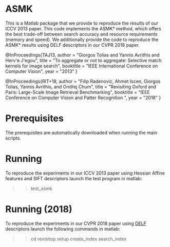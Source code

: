 # ASMK

This is a Matlab package that we provide to reproduce the results 
of our ICCV 2013 paper. This code implements the ASMK* method, 
which offers the best trade-off between search accuracy and resource
 requirements (memory and speed). We additionally provide the code to 
reproduce the ASMK* results using DELF descriptors in our CVPR 2018 paper.

@InProceedings{TAJ13,
  author       = "Giorgos Tolias and Yannis Avrithis and Herv\'e J\'egou",
  title        = "To aggregate or not to aggregate: Selective match kernels for image search",
  booktitle    = "IEEE International Conference on Computer Vision",
  year         = "2013"
}

@InProceedings{RIT+18,
  author       = "Filip Radenovic, Ahmet Iscen, Giorgos Tolias, Yannis Avrithis, and Ondřej Chum",
  title        = "Revisiting Oxford and Paris: Large-Scale Image Retrieval Benchmarking",
  booktitle    = "IEEE Conference on Computer Vision and Patter Recognition ",
  year         = "2018"
}


# Prerequisites

The prerequisites are automatically downloaded when running the main scripts.

# Running

To reproduce the experiments in our ICCV 2013 paper using Hessian Affine features and
SIFT descriptors launch the test program in matlab:
>> test_asmk

# Running (2018)

To reproduce the experiments in our CVPR 2018 paper using [DELF](https://arxiv.org/abs/1612.06321) descriptors 
launch the following commands in matlab:
>> cd revisitop
>> setup
>> create_index
>> search_index
